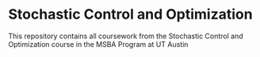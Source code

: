 # Stochastic Control and Optimization
This repository contains all coursework from the Stochastic Control and Optimization course in the MSBA Program at UT Austin
